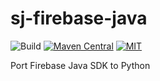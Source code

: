 # sj-firebase-java

![Build](https://github.com/SimpleJnius/sj-firebase-java/workflows/Pre%20Merge%20Checks/badge.svg)
[![Maven Central](https://img.shields.io/maven-central/v/io.github.simplejnius/sjfirebase.svg)](https://central.sonatype.com/artifact/io.github.simplejnius/sjfirebase)
[![MIT](https://img.shields.io/badge/license-MIT-green)](https://mit-license.org/)

Port Firebase Java SDK to Python
